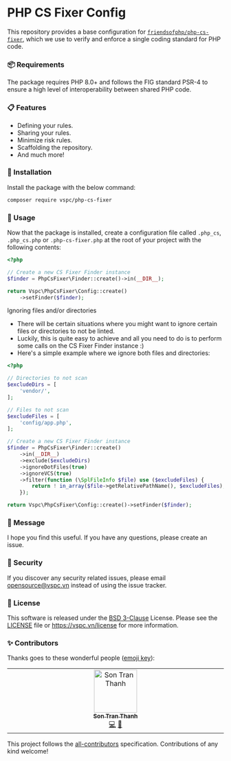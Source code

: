 # PHP CS Fixer Config

This repository provides a base configuration
for [`friendsofphp/php-cs-fixer`](http://github.com/FriendsOfPHP/PHP-CS-Fixer), which we use to verify and enforce a
single coding standard for PHP code.

### 📦 Requirements

The package requires PHP 8.0+ and follows the FIG standard PSR-4 to ensure a high level of interoperability between
shared PHP code.

### 📋 Features

- Defining your rules.
- Sharing your rules.
- Minimize risk rules.
- Scaffolding the repository.
- And much more!

### 🔧 Installation

Install the package with the below command:

```sh
composer require vspc/php-cs-fixer
```

### 📝 Usage

Now that the package is installed, create a configuration file called `.php_cs`, `.php_cs.php` or `.php-cs-fixer.php` at
the root of your project with the following contents:

```php
<?php

// Create a new CS Fixer Finder instance
$finder = PhpCsFixer\Finder::create()->in(__DIR__);

return Vspc\PhpCsFixer\Config::create()
    ->setFinder($finder);
```

Ignoring files and/or directories

- There will be certain situations where you might want to ignore certain files or directories to not be linted.
- Luckily, this is quite easy to achieve and all you need to do is to perform some calls on the CS Fixer Finder
  instance :)
- Here's a simple example where we ignore both files and directories:

```php
<?php

// Directories to not scan
$excludeDirs = [
    'vendor/',
];

// Files to not scan
$excludeFiles = [
    'config/app.php',
];

// Create a new CS Fixer Finder instance
$finder = PhpCsFixer\Finder::create()
    ->in(__DIR__)
    ->exclude($excludeDirs)
    ->ignoreDotFiles(true)
    ->ignoreVCS(true)
    ->filter(function (\SplFileInfo $file) use ($excludeFiles) {
        return ! in_array($file->getRelativePathName(), $excludeFiles);
    });

return Vspc\PhpCsFixer\Config::create()->setFinder($finder);
```

### 📨 Message

I hope you find this useful. If you have any questions, please create an issue.

### 🔐 Security

If you discover any security related issues, please email opensource@vspc.vn instead of using the issue tracker.

### 📖 License

This software is released under the [BSD 3-Clause][link-license] License. Please see the [LICENSE](LICENSE) file
or https://vspc.vn/license for more information.

### ✨ Contributors

Thanks goes to these wonderful people ([emoji key](https://allcontributors.org/docs/en/emoji-key)):

<!-- ALL-CONTRIBUTORS-LIST:START - Do not remove or modify this section -->
<!-- prettier-ignore-start -->
<!-- markdownlint-disable -->
<table>
  <td align="center" valign="top" width="14.28%">
    <a href="https://trants.me">
      <img src="https://avatars.githubusercontent.com/u/5866677?v=4?s=100" width="100px;" alt="Son Tran Thanh" />
      <br />
      <sub>
        <b>Son Tran Thanh</b>
      </sub>
    </a>
    <br />
    <a href="https://github.com/trants/docker-aws-backup/commits?author=trants" title="Code">💻</a>
    <a href="https://github.com/trants/docker-aws-backup/commits?author=trants" title="Documentation">📝</a>
  </td>
</table>

<!-- markdownlint-restore -->
<!-- prettier-ignore-end -->

<!-- ALL-CONTRIBUTORS-LIST:END -->

This project follows the [all-contributors](https://allcontributors.org) specification.
Contributions of any kind welcome!

[link-license]: https://opensource.org/license/bsd-3-clause
